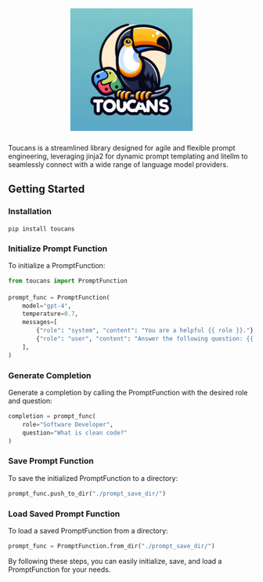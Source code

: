 
<h1 align="center">
<img src="static/img/logo.png" width="250">
</h1>

Toucans is a streamlined library designed for agile and flexible prompt engineering, leveraging jinja2 for dynamic prompt templating and litellm to seamlessly connect with a wide range of language model providers.

## Getting Started
### Installation
````
pip install toucans
````

### Initialize Prompt Function
To initialize a PromptFunction:

````python
from toucans import PromptFunction

prompt_func = PromptFunction(
    model="gpt-4",
    temperature=0.7,
    messages=[
        {"role": "system", "content": "You are a helpful {{ role }}."},
        {"role": "user", "content": "Answer the following question: {{ question }}"},
    ],
)
````

### Generate Completion
Generate a completion by calling the PromptFunction with the desired role and question:

````python
completion = prompt_func(
    role="Software Developer", 
    question="What is clean code?"
)
````

### Save Prompt Function
To save the initialized PromptFunction to a directory:

````python
prompt_func.push_to_dir("./prompt_save_dir/")
````

### Load Saved Prompt Function
To load a saved PromptFunction from a directory:

````python
prompt_func = PromptFunction.from_dir("./prompt_save_dir/")
````

By following these steps, you can easily initialize, save, and load a PromptFunction for your needs.
